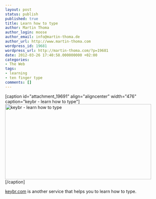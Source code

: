 ```yaml
---
layout: post
status: publish
published: true
title: Learn how to type
author: Martin Thoma
author_login: moose
author_email: info@martin-thoma.de
author_url: http://www.martin-thoma.com
wordpress_id: 19681
wordpress_url: http://martin-thoma.com/?p=19681
date: 2012-03-26 17:40:58.000000000 +02:00
categories:
- The Web
tags:
- learning
- ten finger type
comments: []
---
```

[caption id="attachment_19691" align="aligncenter" width="476" caption="keybr - learn how to type"]<a href="http://martin-thoma.com/wp-content/uploads/2012/03/keybr.png"><img class=" wp-image-19691   " title="keybr" src="http://martin-thoma.com/wp-content/uploads/2012/03/keybr.png" alt="keybr - learn how to type" width="476" height="246" /></a>[/caption]

<a href="http://keybr.com/">keybr.com</a> is another service that helps you to learn how to type.
